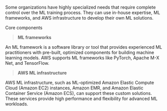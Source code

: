 Some organizations have highly specialized needs that require complete control over the ML training process. They can use in-house expertise, ML frameworks, and AWS infrastructure to develop their own ML solutions.


Core components


> **ML frameworks**

An ML framework is a software library or tool that provides experienced ML practitioners with pre-built, optimized components for building machine learning models. AWS supports ML frameworks like PyTorch, Apache M-X Net, and TensorFlow.


> **AWS ML infrastructure**

AWS ML infrastructure, such as ML-optimized Amazon Elastic Compute Cloud (Amazon EC2) instances, Amazon EMR, and Amazon Elastic Container Service (Amazon ECS), can support these custom solutions. These services provide high performance and flexibility for advanced ML workloads.